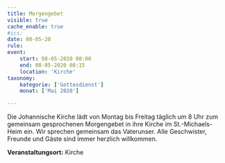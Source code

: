 ```yaml
---
title: Morgengebet
visible: true
cache_enable: true
#ics: 
date: 08-05-20
rule: 
event:
	start: 08-05-2020 08:00
	end: 08-05-2020 08:15
	location: 'Kirche'
taxonomy:
	kategorie: ['Gottesdienst']
	monat: ['Mai 2020']

---
```

Die Johannische Kirche lädt von Montag bis Freitag täglich um 8 Uhr zum gemeinsam gesprochenen Morgengebet in ihre Kirche im St.-Michaels-Heim ein. Wir sprechen gemeinsam das Vaterunser. Alle Geschwister, Freunde und Gäste sind immer herzlich willkommen.



**Veranstaltungsort:** Kirche

